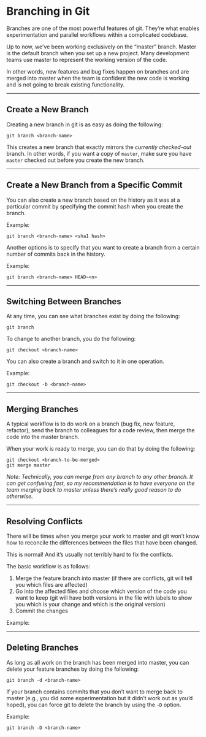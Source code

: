 # Branching in Git

Branches are one of the most powerful features of git. They’re what enables experimentation and parallel workflows within a complicated codebase.

Up to now, we’ve been working exclusively on the “master” branch. Master is the default branch when you set up a new project. Many development teams use master to represent the working version of the code.

In other words, new features and bug fixes happen on branches and are merged into master when the team is confident the new code is working and is not going to break existing functionality.

------

## Create a New Branch

Creating a new branch in git is as easy as doing the following:

    git branch <branch-name>

This creates a new branch that exactly mirrors the _currently checked-out_ branch. In other words, if you want a copy of `master`, make sure you have `master` checked out before you create the new branch.

------

## Create a New Branch from a Specific Commit

You can also create a new branch based on the history as it was at a particular commit by specifying the commit hash when you create the branch.

Example:

    git branch <branch-name> <sha1 hash>

Another options is to specify that you want to create a branch from a certain number of commits back in the history.

Example:

    git branch <branch-name> HEAD~<n>

------

## Switching Between Branches

At any time, you can see what branches exist by doing the following:

    git branch

To change to another branch, you do the following:

    git checkout <branch-name>

You can also create a branch and switch to it in one operation.

Example:

    git checkout -b <branch-name>

------

## Merging Branches

A typical workflow is to do work on a branch (bug fix, new feature, refactor), send the branch to colleagues for a code review, then merge the code into the master branch.

When your work is ready to merge, you can do that by doing the following:

    git checkout <branch-to-be-merged>
    git merge master

_Note: Technically, you can merge from any branch to any other branch. It can get confusing fast, so my recommendation is to have everyone on the team merging back to master unless there’s really good reason to do otherwise._

------

## Resolving Conflicts

There will be times when you merge your work to master and git won’t know how to reconcile the differences between the files that have been changed.

This is normal! And it’s usually not terribly hard to fix the conflicts.

The basic workflow is as follows:

1. Merge the feature branch into master (if there are conflicts, git will tell you which files are affected)
1. Go into the affected files and choose which version of the code you want to keep (git will have both versions in the file with labels to show you which is your change and which is the original version)
1. Commit the changes

Example:

------

## Deleting Branches

As long as all work on the branch has been merged into master, you can delete your feature branches by doing the following:

    git branch -d <branch-name>

If your branch contains commits that you don’t want to merge back to master (e.g., you did some experimentation but it didn’t work out as you’d hoped), you can force git to delete the branch by using the `-D` option.

Example:

    git branch -D <branch-name>
